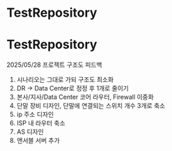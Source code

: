 # TestRepository
# TestRepository

2025/05/28
프로젝트 구조도 피드백
1. 시나리오는 그대로 가되 구조도 최소화
2. DR -> Data Center로 정정 후 1개로 줄이기
3. 본사/지사/Data Center 코어 라우터, Firewall 이중화
4. 단말 장비 디자인, 단말에 연결되는 스위치 개수 3개로 축소
5. ip 주소 디자인
6. ISP 내 라우터 축소
7. AS 디자인
8. 앤서블 서버 추가